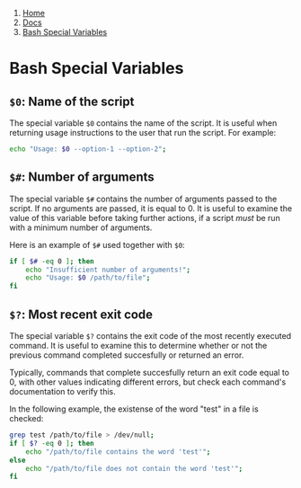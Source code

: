 <!-- -
Title: Bash Special Variables
Description: Notes on special variables in Bash scripts
First Published: 2013-12-25
Last Updated: 2014-09-29
- -->

<ol class="breadcrumb" itemprop="breadcrumb">
	<li><a href="/">Home</a></li>
	<li><a href="/docs/">Docs</a></li>
	<li><a href="/docs/bash-special-variables.html">Bash Special Variables</a></li>
</ol>

Bash Special Variables
======================

`$0`: Name of the script
------------------------

The special variable `$0` contains the name of the script. It is useful 
when returning usage instructions to the user that run the script. For 
example:

```bash
echo "Usage: $0 --option-1 --option-2";
```

`$#`: Number of arguments
-------------------------

The special variable `$#` contains the number of arguments passed to 
the script. If no arguments are passed, it is equal to 0. It is useful 
to examine the value of this variable before taking further actions, if 
a script *must* be run with a minimum number of arguments. 

Here is an example of `$#` used together with `$0`:

```bash
if [ $# -eq 0 ]; then
    echo "Insufficient number of arguments!";
    echo "Usage: $0 /path/to/file";
fi
```
`$?`: Most recent exit code
---------------------------

The special variable `$?` contains the exit code of the most recently 
executed command. It is useful to examine this to determine whether or 
not the previous command completed succesfully or returned an error. 

Typically, commands that complete succesfully return an exit code equal 
to 0, with other values indicating different errors, but check each 
command's documentation to verify this.

In the following example, the existense of the word "test" in a file 
is checked:

```bash
grep test /path/to/file > /dev/null;
if [ $? -eq 0 ]; then
    echo "/path/to/file contains the word 'test'";
else
    echo "/path/to/file does not contain the word 'test'";
fi
```
